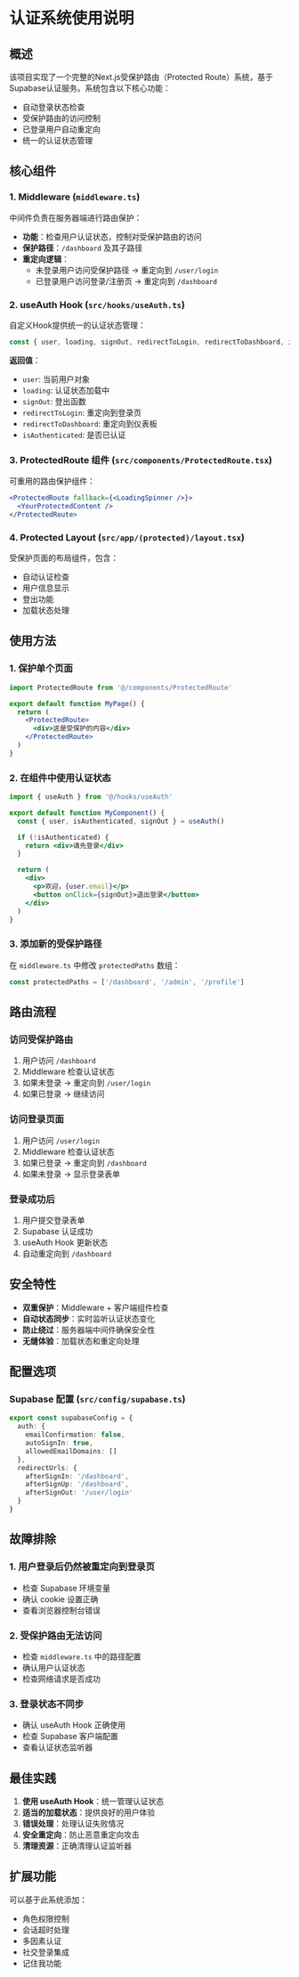 # 认证系统使用说明

## 概述

该项目实现了一个完整的Next.js受保护路由（Protected Route）系统，基于Supabase认证服务。系统包含以下核心功能：

- 自动登录状态检查
- 受保护路由的访问控制
- 已登录用户自动重定向
- 统一的认证状态管理

## 核心组件

### 1. Middleware (`middleware.ts`)

中间件负责在服务器端进行路由保护：

- **功能**：检查用户认证状态，控制对受保护路由的访问
- **保护路径**：`/dashboard` 及其子路径
- **重定向逻辑**：
  - 未登录用户访问受保护路径 → 重定向到 `/user/login`
  - 已登录用户访问登录/注册页 → 重定向到 `/dashboard`

### 2. useAuth Hook (`src/hooks/useAuth.ts`)

自定义Hook提供统一的认证状态管理：

```typescript
const { user, loading, signOut, redirectToLogin, redirectToDashboard, isAuthenticated } = useAuth()
```

**返回值**：
- `user`: 当前用户对象
- `loading`: 认证状态加载中
- `signOut`: 登出函数
- `redirectToLogin`: 重定向到登录页
- `redirectToDashboard`: 重定向到仪表板
- `isAuthenticated`: 是否已认证

### 3. ProtectedRoute 组件 (`src/components/ProtectedRoute.tsx`)

可重用的路由保护组件：

```jsx
<ProtectedRoute fallback={<LoadingSpinner />}>
  <YourProtectedContent />
</ProtectedRoute>
```

### 4. Protected Layout (`src/app/(protected)/layout.tsx`)

受保护页面的布局组件，包含：
- 自动认证检查
- 用户信息显示
- 登出功能
- 加载状态处理

## 使用方法

### 1. 保护单个页面

```jsx
import ProtectedRoute from '@/components/ProtectedRoute'

export default function MyPage() {
  return (
    <ProtectedRoute>
      <div>这是受保护的内容</div>
    </ProtectedRoute>
  )
}
```

### 2. 在组件中使用认证状态

```jsx
import { useAuth } from '@/hooks/useAuth'

export default function MyComponent() {
  const { user, isAuthenticated, signOut } = useAuth()

  if (!isAuthenticated) {
    return <div>请先登录</div>
  }

  return (
    <div>
      <p>欢迎，{user.email}</p>
      <button onClick={signOut}>退出登录</button>
    </div>
  )
}
```

### 3. 添加新的受保护路径

在 `middleware.ts` 中修改 `protectedPaths` 数组：

```typescript
const protectedPaths = ['/dashboard', '/admin', '/profile']
```

## 路由流程

### 访问受保护路由
1. 用户访问 `/dashboard`
2. Middleware 检查认证状态
3. 如果未登录 → 重定向到 `/user/login`
4. 如果已登录 → 继续访问

### 访问登录页面
1. 用户访问 `/user/login`
2. Middleware 检查认证状态
3. 如果已登录 → 重定向到 `/dashboard`
4. 如果未登录 → 显示登录表单

### 登录成功后
1. 用户提交登录表单
2. Supabase 认证成功
3. useAuth Hook 更新状态
4. 自动重定向到 `/dashboard`

## 安全特性

- **双重保护**：Middleware + 客户端组件检查
- **自动状态同步**：实时监听认证状态变化
- **防止绕过**：服务器端中间件确保安全性
- **无缝体验**：加载状态和重定向处理

## 配置选项

### Supabase 配置 (`src/config/supabase.ts`)

```typescript
export const supabaseConfig = {
  auth: {
    emailConfirmation: false,
    autoSignIn: true,
    allowedEmailDomains: []
  },
  redirectUrls: {
    afterSignIn: '/dashboard',
    afterSignUp: '/dashboard',
    afterSignOut: '/user/login'
  }
}
```

## 故障排除

### 1. 用户登录后仍然被重定向到登录页
- 检查 Supabase 环境变量
- 确认 cookie 设置正确
- 查看浏览器控制台错误

### 2. 受保护路由无法访问
- 检查 `middleware.ts` 中的路径配置
- 确认用户认证状态
- 检查网络请求是否成功

### 3. 登录状态不同步
- 确认 useAuth Hook 正确使用
- 检查 Supabase 客户端配置
- 查看认证状态监听器

## 最佳实践

1. **使用 useAuth Hook**：统一管理认证状态
2. **适当的加载状态**：提供良好的用户体验
3. **错误处理**：处理认证失败情况
4. **安全重定向**：防止恶意重定向攻击
5. **清理资源**：正确清理认证监听器

## 扩展功能

可以基于此系统添加：
- 角色权限控制
- 会话超时处理
- 多因素认证
- 社交登录集成
- 记住我功能 
